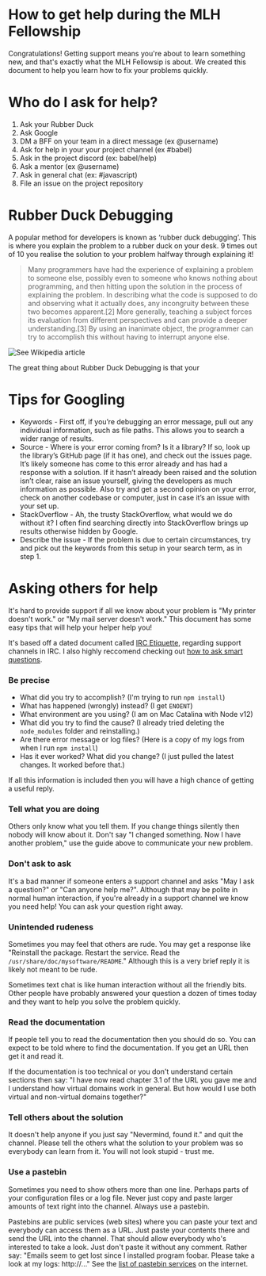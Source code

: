 # How to get help during the MLH Fellowship

Congratulations! Getting support means you're about to learn something new, and that's exactly what the MLH Fellowsip is about. We created this document to help you learn how to fix your problems quickly.

# Who do I ask for help?

1. Ask your Rubber Duck
1. Ask Google
1. DM a BFF on your team in a direct message (ex @username)
2. Ask for help in your your project channel (ex #babel)
5. Ask in the project discord (ex: babel/help)
3. Ask a mentor (ex @username)
4. Ask in general chat (ex: #javascript)
5. File an issue on the project repository

# Rubber Duck Debugging

A popular method for developers is known as ‘rubber duck debugging’. This is where you explain the problem to a rubber duck on your desk. 9 times out of 10 you realise the solution to your problem halfway through explaining it!

> Many programmers have had the experience of explaining a problem to someone else, possibly even to someone who knows nothing about programming, and then hitting upon the solution in the process of explaining the problem. In describing what the code is supposed to do and observing what it actually does, any incongruity between these two becomes apparent.[2] More generally, teaching a subject forces its evaluation from different perspectives and can provide a deeper understanding.[3] By using an inanimate object, the programmer can try to accomplish this without having to interrupt anyone else.

![See Wikipedia article](https://en.wikipedia.org/wiki/Rubber_duck_debugging)

The great thing about Rubber Duck Debugging is that your 

# Tips for Googling

- Keywords - First off, if you’re debugging an error message, pull out any individual information, such as file paths. This allows you to search a wider range of results.
- Source - Where is your error coming from? Is it a library? If so, look up the library’s GitHub page (if it has one), and check out the issues page. It’s likely someone has come to this error already and has had a response with a solution. If it hasn’t already been raised and the solution isn’t clear, raise an issue yourself, giving the developers as much information as possible. Also try and get a second opinion on your error, check on another codebase or computer, just in case it’s an issue with your set up.
- StackOverflow - Ah, the trusty StackOverflow, what would we do without it? I often find searching directly into StackOverflow brings up results otherwise hidden by Google.
- Describe the issue - If the problem is due to certain circumstances, try and pick out the keywords from this setup in your search term, as in step 1.

# Asking others for help

It's hard to provide support if all we know about your problem is "My printer doesn't work." or "My mail server doesn't work." This document has some easy tips that will help your helper help you! 

It's based off a dated document called [IRC Etiquette](https://github.com/fizerkhan/irc-etiquette), regarding support channels in IRC. I also highly reccomend checking out [how to ask smart questions](http://www.catb.org/~esr/faqs/smart-questions.html).

### Be precise

- What did you try to accomplish? (I'm trying to run `npm install`)
- What has happened (wrongly) instead? (I get `ENOENT`)
- What environment are you using? (I am on Mac Catalina with Node v12)
- What did you try to find the cause? (I already tried deleting the `node_modules` folder and reinstalling.)
- Are there error message or log files? (Here is a copy of my logs from when I run `npm install`)
- Has it ever worked? What did you change? (I just pulled the latest changes. It worked before that.)

If all this information is included then you will have a high chance of getting a useful reply.

### Tell what you are doing

Others only know what you tell them. If you change things silently then nobody will know about it. Don't say "I changed something. Now I have another problem," use the guide above to communicate your new problem.

### Don't ask to ask

It's a bad manner if someone enters a support channel and asks "May I ask a question?" or "Can anyone help me?". Although that may be polite in normal human interaction, if you're already in a support channel we know you need help! You can ask your question right away.

### Unintended rudeness

Sometimes you may feel that others are rude. You may get a response like "Reinstall the package. Restart the service. Read the `/usr/share/doc/mysoftware/README`." Although this is a very brief reply it is likely not meant to be rude. 

Sometimes text chat is like human interaction without all the friendly bits. Other people have probably answered your question a dozen of times today and they want to help you solve the problem quickly.

### Read the documentation

If people tell you to read the documentation then you should do so. You can expect to be told where to find the documentation. If you get an URL then get it and read it. 

If the documentation is too technical or you don't understand certain sections then say: "I have now read chapter 3.1 of the URL you gave me and I understand how virtual domains work in general. But how would I use both virtual and non-virtual domains together?"

### Tell others about the solution

It doesn't help anyone if you just say "Nevermind, found it." and quit the channel. Please tell the others what the solution to your problem was so everybody can learn from it. You will not look stupid - trust me.

### Use a pastebin

Sometimes you need to show others more than one line. Perhaps parts of your configuration files or a log file. Never just copy and paste larger amounts of text right into the channel. Always use a pastebin. 

Pastebins are public services (web sites) where you can paste your text and everybody can access them as a URL. Just paste your contents there and send the URL into the channel. That should allow everybody who's interested to take a look. Just don't paste it without any comment. Rather say: "Emails seem to get lost since I installed program foobar. Please take a look at my logs: http://..." See the [list of pastebin services](http://en.wikipedia.org/wiki/Pastebin) on the internet.
